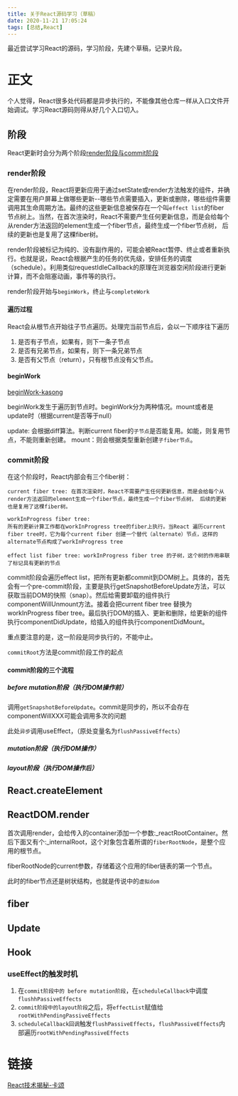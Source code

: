 ```yaml
---
title: 关于React源码学习（草稿）
date: 2020-11-21 17:05:24
tags: [总结,React]
---
```


最近尝试学习React的源码，学习阶段，先建个草稿，记录片段。




# 正文

个人觉得，React很多处代码都是异步执行的，不能像其他仓库一样从入口文件开始调试。学习React源码则得从好几个入口切入。

## 阶段

React更新时会分为两个阶段[render阶段与commit阶段](https://github.com/mbaxszy7/blog/issues/16)

### render阶段

在render阶段，React将更新应用于通过setState或render方法触发的组件，并确定需要在用户屏幕上做哪些更新--哪些节点需要插入，更新或删除，哪些组件需要调用其生命周期方法。最终的这些更新信息被保存在一个叫`effect list`的fiber 节点树上。当然，在首次渲染时，React不需要产生任何更新信息，而是会给每个从render方法返回的element生成一个fiber节点，最终生成一个fiber节点树， 后续的更新也是复用了这棵fiber树。

 render阶段被标记为纯的、没有副作用的，可能会被React暂停、终止或者重新执行。也就是说，React会根据产生的任务的优先级，安排任务的调度（schedule）。利用类似requestIdleCallback的原理在浏览器空闲阶段进行更新计算，而不会阻塞动画，事件等的执行。

 render阶段开始与`beginWork`，终止与`completeWork`

#### 遍历过程

React会从根节点开始往子节点遍历。处理完当前节点后，会以一下顺序往下遍历

1. 是否有子节点，如果有，则下一条子节点
2. 是否有兄弟节点，如果有，则下一条兄弟节点
3. 是否有父节点（return），只有根节点没有父节点。

####  beginWork

[beginWork-kasong](https://kasong.gitee.io/just-react/process/beginWork.html#%E6%96%B9%E6%B3%95%E6%A6%82%E8%A7%88)

beginWork发生于遍历到节点时。beginWork分为两种情况。mount或者是update时（根据current是否等于null）

update: 会根据diff算法。判断current fiber的`子节点`是否能复用。如能，则复用节点，不能则重新创建。
mount：则会根据类型重新创建`子fiber节点`。

### commit阶段

在这个阶段时，React内部会有三个fiber树：

```text
current fiber tree: 在首次渲染时，React不需要产生任何更新信息，而是会给每个从render方法返回的element生成一个fiber节点，最终生成一个fiber节点树， 后续的更新也是复用了这棵fiber树。

workInProgress fiber tree: 
所有的更新计算工作都在workInProgress tree的fiber上执行。当React 遍历current fiber tree时，它为每个current fiber 创建一个替代（alternate）节点，这样的alternate节点构成了workInProgress tree

effect list fiber tree: workInProgress fiber tree 的子树，这个树的作用串联了标记具有更新的节点
```

commit阶段会遍历effect list，把所有更新都commit到DOM树上。具体的，首先会有一个pre-commit阶段，主要是执行getSnapshotBeforeUpdate方法，可以获取当前DOM的快照（snap）。然后给需要卸载的组件执行componentWillUnmount方法。接着会把current fiber tree 替换为workInProgress fiber tree。最后执行DOM的插入、更新和删除，给更新的组件执行componentDidUpdate，给插入的组件执行componentDidMount。

重点要注意的是，这一阶段是同步执行的，不能中止。


`commitRoot`方法是commit阶段工作的起点

#### commit阶段的三个流程

##### before mutation阶段（执行DOM操作前）

调用`getSnapshotBeforeUpdate`。commit是同步的，所以不会存在componentWillXXX可能会调用多次的问题

此处`异步`调用useEffect，（原处变量名为`flushPassiveEffects`）

##### mutation阶段（执行DOM操作）

##### layout阶段（执行DOM操作后）



## React.createElement

## ReactDOM.render

首次调用render，会给传入的container添加一个参数:\_reactRootContainer。然后下面又有个:\_internalRoot，这个对象包含着所谓的`fiberRootNode`，是整个应用的根节点。

fiberRootNode的current参数，存储着这个应用的fiber链表的第一个节点。

此时的fiber节点还是树状结构，也就是传说中的`虚拟dom`



## fiber

## Update

## Hook

### useEffect的触发时机

1. 在`commit阶段中的 before mutation阶段`，在`scheduleCallback`中调度`flushhPassiveEffects`
2. `commit阶段中的layout阶段`之后，将`effectList`赋值给`rootWithPendingPassiveEffects`
3. `scheduleCallback回调`触发`flushPassiveEffects`，`flushPassiveEffects`内部遍历`rootWithPendingPassiveEffects`

# 链接

[React技术揭秘-卡颂](https://react.iamkasong.com/)

